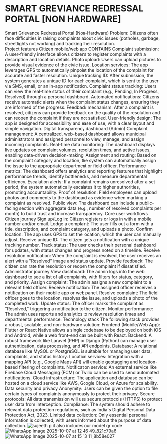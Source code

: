 # SMART GREVIANCE REDRESSAL PORTAL [NON HARDWARE]
Smart Grievance Redressal Portal (Non-Hardware)  Problem: Citizens often face difficulties in raising complaints about civic issues (potholes, garbage, streetlights not working) and tracking their resolution.  
Project features
Citizen mobile/web app CONTAINS
Complaint submission: A user-friendly interface allows citizens to register complaints with a description and location details.
Photo upload: Users can upload pictures to provide visual evidence of the civic issue.
Location services: The app leverages GPS to automatically pinpoint the location of the complaint for accurate and faster resolution.
Unique tracking ID: After submission, the system generates a unique ID for each complaint, which is sent to the user via SMS, email, or an in-app notification.
Complaint status tracking: Users can view the real-time status of their complaint (e.g., Pending, In Progress, Resolved) through a personal dashboard.
Automated notifications: Citizens receive automatic alerts when the complaint status changes, ensuring they are informed of the progress.
Feedback mechanism: After a complaint is resolved, citizens can provide feedback on the quality of the resolution and can reopen the complaint if they are not satisfied.
User-friendly design: The app is designed for accessibility and ease of use, with a clear layout and simple navigation.
Digital transparency dashboard (Admin)
Complaint management: A centralized, web-based dashboard allows municipal administrators and assigned personnel to view, manage, and assign incoming complaints.
Real-time data monitoring: The dashboard displays live updates on complaint volumes, resolution times, and active issues, enabling data-driven decision-making.
Assignment and routing: Based on the complaint category and location, the system can automatically assign the issue to the appropriate department or field officer.
Performance metrics: The dashboard offers analytics and reporting features that highlight performance trends, identify bottlenecks, and measure departmental efficiency.
Escalation alerts: If a complaint remains unresolved after a set period, the system automatically escalates it to higher authorities, promoting accountability.
Proof of resolution: Field employees can upload photos and comments to the dashboard as evidence when marking a complaint as resolved.
Public view: The dashboard can include a public-facing section with aggregate data (e.g., number of resolved complaints per month) to build trust and increase transparency.
Core user workflows
Citizen journey
Sign up/Log in: Citizen registers or logs in with a mobile number and/or email.
Lodge a complaint: The user fills out a form with a title, description, and complaint category, and uploads a photo.
Confirm location: The app uses GPS to set the location, which the user can manually adjust.
Receive unique ID: The citizen gets a notification with a unique tracking number.
Track status: The user checks their personal dashboard for updates, with status changes and progress noted on a timeline.
Receive resolution notification: When the complaint is resolved, the user receives an alert with a "Resolved" image and status update.
Provide feedback: The citizen can rate the resolution or reopen the complaint if dissatisfied.
Administrator journey
View dashboard: The admin logs into the web dashboard to see a list of all complaints, with filters for status, category, and priority.
Assign complaint: The admin assigns a new complaint to a relevant field officer.
Receive notification: The assigned officer receives a notification on their mobile app or web panel.
Resolve complaint: The field officer goes to the location, resolves the issue, and uploads a photo of the completed work.
Update status: The officer marks the complaint as "Resolved," triggering a notification to the citizen.
Monitor performance: The admin uses reports and analytics to review resolution times and departmental performance.
Technology stack
The following stack provides a robust, scalable, and non-hardware solution:
Frontend (Mobile/Web App): Flutter or React Native allows a single codebase to be deployed on both iOS and Android, while a web front-end can be built with React.
Backend: A robust framework like Laravel (PHP) or Django (Python) can manage user authentication, data processing, and API endpoints.
Database: A relational database like MySQL or PostgreSQL is suitable for managing user data, complaints, and status history.
Location services: Integration with a mapping API (e.g., Google Maps API) will enable geotagging and location-based filtering of complaints.
Notification service: An external service like Firebase Cloud Messaging (FCM) or Twilio can be used to send automated notifications.
Cloud infrastructure: The application and database can be hosted on a cloud service like AWS, Google Cloud, or Azure for scalability.
Data security and privacy
Anonymity: Users can be given the option to file certain types of complaints anonymously to protect their privacy.
Secure protocols: All data transmission will use secure protocols (HTTPS) to protect user data from interception.
Compliance: The system should adhere to relevant data protection regulations, such as India's Digital Personal Data Protection Act, 2023.
Limited data collection: Only essential personal information is collected, with users informed about the purpose of data collection.
![sujeeth p](https://github.com/user-attachments/assets/6dd80abe-8dd3-4dee-ab94-71f1f2ad7f30)
it also includes our model qr code 
![WhatsApp Image 2025-10-07 at 12 46 49_821c79a6](https://github.com/user-attachments/assets/404bcb4d-b3a9-4fb9-aee8-d33bfda7d4f3)
![WhatsApp Image 2025-10-07 at 15 13 11_8b58e027](https://github.com/user-attachments/assets/9cc861ec-cc61-411a-abbc-30788b21ea3b)
